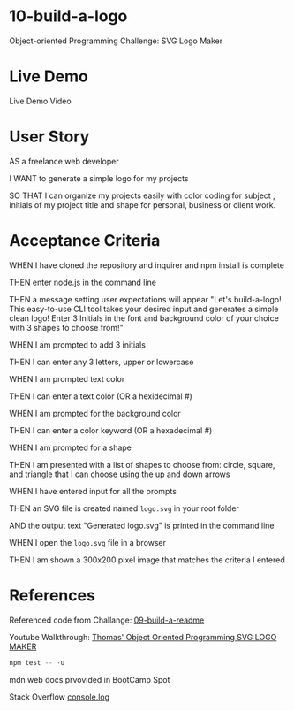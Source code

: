 # 10-build-a-logo
Object-oriented Programming Challenge: SVG Logo Maker

# Live Demo 

Live Demo Video

# User Story

AS a freelance web developer

I WANT to generate a simple logo for my projects

SO THAT I can organize my projects easily with color coding for subject , initials of my project title and shape for personal, business or client work.

# Acceptance Criteria

WHEN I have cloned the repository and inquirer and npm install is complete

THEN enter node.js in the command line

THEN a message setting user expectations will appear "Let's build-a-logo! This easy-to-use CLI tool takes your desired input and generates a simple clean logo! Enter 3 Initials in the font and background color of your choice with 3 shapes to choose from!" 

WHEN I am prompted to add 3 initials

THEN I can enter any 3 letters, upper or lowercase

WHEN I am prompted text color 

THEN I can enter a text color (OR a hexidecimal #)

WHEN I am prompted for the background color

THEN I can enter a color keyword (OR a hexadecimal #)

WHEN I am prompted for a shape 

THEN I am presented with a list of shapes to choose from: circle, square, 
and triangle that I can choose using the  up and down arrows

WHEN I have entered input for all the prompts

THEN an SVG file is created named `logo.svg` in your root folder

AND the output text "Generated logo.svg" is printed in the command line

WHEN I open the `logo.svg` file in a browser

THEN I am shown a 300x200 pixel image that matches the criteria I entered

# References

Referenced code from Challange: [09-build-a-readme](https://github.com/SamGreenwood84/09-build-a-readme.git) 

Youtube Walkthrough: [Thomas' Object Oriented Programming SVG LOGO MAKER](https://www.youtube.com/watch?v=GJYMcLus3v0)

```javascript
npm test -- -u
```

mdn web docs prvovided in BootCamp Spot

Stack Overflow [console.log](https://stackoverflow.com/questions/49660349/how-to-create-line-breaks-in-console-log-in-node-js) 



